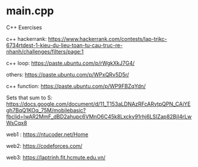 # main.cpp
C++ Exercises

c++ hackerrank: https://www.hackerrank.com/contests/lap-trikc-6734rtdest-1-kieu-du-lieu-toan-tu-cau-truc-re-nhanh/challenges/filters/page:1

c++ loop: https://paste.ubuntu.com/p/rWgkXkJ7G4/

others: https://paste.ubuntu.com/p/WPxQRv5D5r/

c++ function: https://paste.ubuntu.com/p/WP9FBZqYdn/

Sets that sum to S: https://docs.google.com/document/d/11_T153aLDNAzRFcARvtpQPN_CAiYEgh7BqQ1KOq_75M/mobilebasic?fbclid=IwAR2MmF_dBD2ahupc6VMnO6C45k8Lxcky91rhj6LSlZap82BjI4rLwWsCqx8

web1 : https://ntucoder.net/Home

web2: https://codeforces.com/

web3: https://laptrinh.fit.hcmute.edu.vn/
